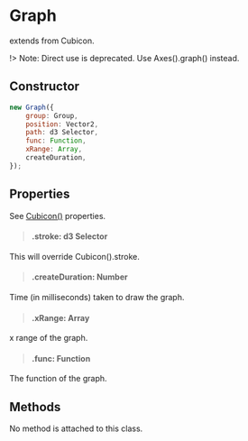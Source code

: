 # Graph

extends from Cubicon.

!> Note: Direct use is deprecated. Use Axes().graph() instead.

## Constructor

```js
new Graph({
    group: Group,
    position: Vector2,
    path: d3 Selector,
    func: Function,
    xRange: Array,
    createDuration,
});
```

## Properties

See [Cubicon()](./reference/cubicon/cubicon.md) properties.

> #### .stroke: d3 Selector

This will override Cubicon().stroke.

> #### .createDuration: Number

Time (in milliseconds) taken to draw the graph.

> #### .xRange: Array

x range of the graph.

> #### .func: Function

The function of the graph.

## Methods

No method is attached to this class.
